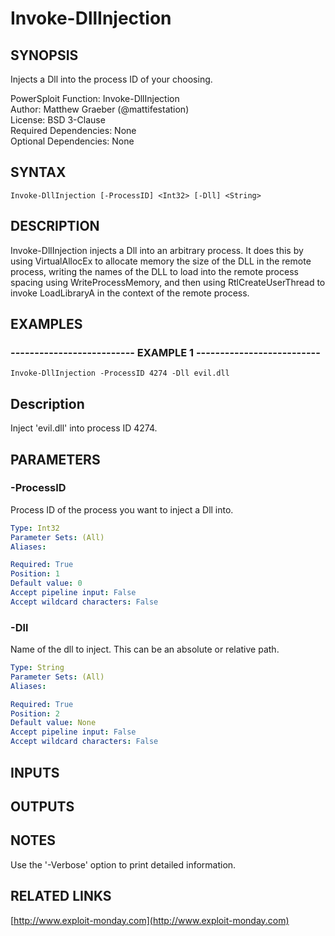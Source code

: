 # Invoke-DllInjection

## SYNOPSIS
Injects a Dll into the process ID of your choosing.

PowerSploit Function: Invoke-DllInjection  
Author: Matthew Graeber (@mattifestation)  
License: BSD 3-Clause  
Required Dependencies: None  
Optional Dependencies: None

## SYNTAX

```
Invoke-DllInjection [-ProcessID] <Int32> [-Dll] <String>
```

## DESCRIPTION
Invoke-DllInjection injects a Dll into an arbitrary process.
It does this by using VirtualAllocEx to allocate memory the size of the
DLL in the remote process, writing the names of the DLL to load into the
remote process spacing using WriteProcessMemory, and then using RtlCreateUserThread
to invoke LoadLibraryA in the context of the remote process.

## EXAMPLES

### -------------------------- EXAMPLE 1 --------------------------
```
Invoke-DllInjection -ProcessID 4274 -Dll evil.dll
```

Description
-----------
Inject 'evil.dll' into process ID 4274.

## PARAMETERS

### -ProcessID
Process ID of the process you want to inject a Dll into.

```yaml
Type: Int32
Parameter Sets: (All)
Aliases: 

Required: True
Position: 1
Default value: 0
Accept pipeline input: False
Accept wildcard characters: False
```

### -Dll
Name of the dll to inject.
This can be an absolute or relative path.

```yaml
Type: String
Parameter Sets: (All)
Aliases: 

Required: True
Position: 2
Default value: None
Accept pipeline input: False
Accept wildcard characters: False
```

## INPUTS

## OUTPUTS

## NOTES
Use the '-Verbose' option to print detailed information.

## RELATED LINKS

[http://www.exploit-monday.com](http://www.exploit-monday.com)

